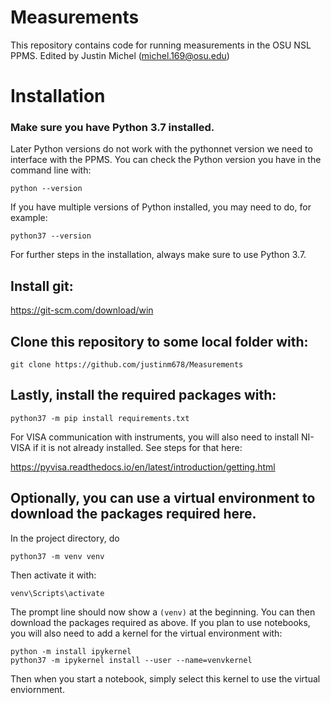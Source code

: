 # Measurements
This repository contains code for running measurements in the OSU NSL PPMS. 
Edited by Justin Michel (michel.169@osu.edu)

# Installation
### Make sure you have Python 3.7 installed. 
Later Python versions do not work with the pythonnet version we need to interface with the PPMS. You can check the Python version you have in the command line with:
```
python --version
```
If you have multiple versions of Python installed, you may need to do, for example:
```
python37 --version
```
For further steps in the installation, always make sure to use Python 3.7.

## Install git:
https://git-scm.com/download/win

## Clone this repository to some local folder with:
```
git clone https://github.com/justinm678/Measurements
```
## Lastly, install the required packages with:
```
python37 -m pip install requirements.txt
```
For VISA communication with instruments, you will also need to install NI-VISA if it is not already installed. See steps for that here:

https://pyvisa.readthedocs.io/en/latest/introduction/getting.html

## Optionally, you can use a virtual environment to download the packages required here. 
In the project directory, do 
```
python37 -m venv venv
```
Then activate it with:
```
venv\Scripts\activate
```
The prompt line should now show a ` (venv) ` at the beginning.
You can then download the packages required as above.
If you plan to use notebooks, you will also need to add a kernel for the virtual environment with:
```
python -m install ipykernel
python37 -m ipykernel install --user --name=venvkernel
```
Then when you start a notebook, simply select this kernel to use the virtual enviornment.